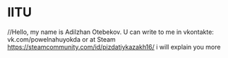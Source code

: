 # IITU
//Hello, my name is Adilzhan Otebekov. U can write to me in vkontakte: vk.com/powelnahuyokda or at Steam https://steamcommunity.com/id/pizdatiykazakh16/ i will explain you more
